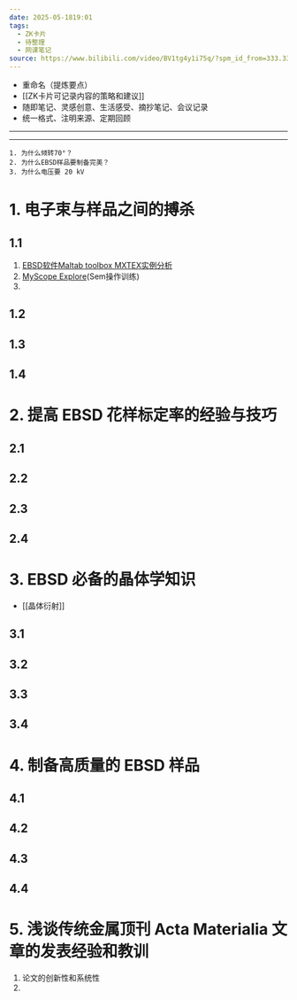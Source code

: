 ```yaml
---
date: 2025-05-1819:01
tags:
  - ZK卡片
  - 待整理
  - 网课笔记
source: https://www.bilibili.com/video/BV1tg4y1i75q/?spm_id_from=333.337.search-card.all.click&vd_source=d1167fc706d8bb4a356a82d19d9d3304
---
```

- 重命名（提炼要点）
- [[ZK卡片可记录内容的策略和建议]]
- 随即笔记、灵感创意、生活感受、摘抄笔记、会议记录
- 统一格式、注明来源、定期回顾
---
---
```ad-question
1. 为什么倾转70°？
2. 为什么EBSD样品要制备完美？
3. 为什么电压要 20 kV

```
# 1. 电子束与样品之间的搏杀 
## 1.1 
1. [EBSD软件Maltab toolbox MXTEX实例分析](https://space.bilibili.com/479474454/lists/2307536?type=season)
2. [MyScope Explore](https://myscope-explore.org/)(Sem操作训练)
3. 
## 1.2 

## 1.3 

## 1.4 



# 2. 提高 EBSD 花样标定率的经验与技巧 
## 2.1 


## 2.2 


## 2.3 


## 2.4 


# 3. EBSD 必备的晶体学知识 
- [[晶体衍射]]
## 3.1 


## 3.2 


## 3.3 


## 3.4 


# 4. 制备高质量的 EBSD 样品 
## 4.1 


## 4.2 


## 4.3 


## 4.4 



# 5. 浅谈传统金属顶刊 Acta Materialia 文章的发表经验和教训 
1. 论文的创新性和系统性
2. 
